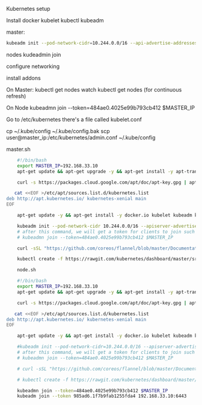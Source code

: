 Kubernetes setup

Install docker
kubelet
kubectl
kubeadm

master:
```sh
kubeadm init --pod-network-cidr=10.244.0.0/16 --api-advertise-addresses $MASTER_IP
```

nodes
kudeadmin join

configure networking

install addons


On Master:
kubectl get nodes
watch kubectl get nodes (for continuous refresh)

On Node 
kubeadmn join --token=484ae0.4025e99b793cb412 $MASTER_IP


Go to /etc/kubernetes
there's a file called kubelet.conf

cp ~/.kube/config ~/.kube/config.bak
scp user@master_ip:/etc/kubernetes/admin.conf ~/.kube/config

master.sh

```sh
    #!/bin/bash
    export MASTER_IP=192.168.33.10
    apt-get update && apt-get upgrade -y && apt-get install -y apt-transport-https

    curl -s https://packages.cloud.google.com/apt/doc/apt-key.gpg | apt-key add -

   cat <<EOF >/etc/apt/sources.list.d/kubernetes.list
deb http://apt.kubernetes.io/ kubernetes-xenial main
EOF

    apt-get update -y && apt-get install -y docker.io kubelet kubeadm kubectl kubernetes-cni

    kubeadm init --pod-network-cidr 10.244.0.0/16 --apiserver-advertise-address $MASTER_IP
    # after this command, we will get a token for clients to join such as
    # kubeadmn join --token=484ae0.4025e99b793cb412 $MASTER_IP

    curl -sSL "https://github.com/coreos/flannel/blob/master/Documentation/kube-flannel.yml?raw=true" | kubectl --namespace=kube-system create -f -

    kubectl create -f https://rawgit.com/kubernetes/dashboard/master/src/deploy/kubernetes-dashboard.yaml --namespace=kube-system
```

```sh
    node.sh

    #!/bin/bash
    export MASTER_IP=192.168.33.10
    apt-get update && apt-get upgrade -y && apt-get install -y apt-transport-https

    curl -s https://packages.cloud.google.com/apt/doc/apt-key.gpg | apt-key add -

   cat <<EOF >/etc/apt/sources.list.d/kubernetes.list
deb http://apt.kubernetes.io/ kubernetes-xenial main
EOF

    apt-get update -y && apt-get install -y docker.io kubelet kubeadm kubectl kubernetes-cni

    #kubeadm init --pod-network-cidr=10.244.0.0/16 --apiserver-advertise-address $MASTER_IP
    # after this command, we will get a token for clients to join such as
    # kubeadmn join --token=484ae0.4025e99b793cb412 $MASTER_IP

    # curl -sSL "https://github.com/coreos/flannel/blob/master/Documentation/kube-flannel.yml

    # kubectl create -f https://rawgit.com/kubernetes/dashboard/master/src/deploy/kube

    kubeadmn join --token=484ae0.4025e99b793cb412 $MASTER_IP
    kubeadm join --token 985ad6.1f7b9fab1255fda4 192.168.33.10:6443
```